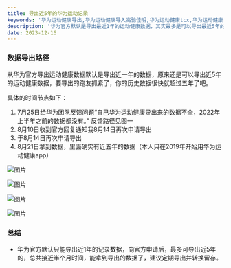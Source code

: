 ```yaml
---
title: 导出近5年的华为运动记录
keywords: '华为运动健康导出,华为运动健康导入高驰佳明,华为运动健康tcx,华为运动健康fit,华为运动健康导入华为,华为运动健康导入RQrun,华为运动健康导入数据'
description: '华为官方默认是导出最近1年的运动健康数据，其实最多是可以导出最近5年的数据的，联系官方等待回复后，再次申请导出，就可以导出最近5年的健康运动记录数据了。'
date: 2023-12-16
---
```

### 数据导出路径
从华为官方导出运动健康数据默认是导出近一年的数据，原来还是可以导出近5年的运动健康数据，要导出的跑友抓紧了，你的历史数据很快就超过五年了吧。

具体的时间节点如下：

1. 7月25日给华为团队反馈问题“自己华为运动健康导出来的数据不全，2022年上半年之前的数据都没有。” 反馈路径见图一
2. 8月10日收到官方回复通知我8月14日再次申请导出
3. 于8月14日再次申请导出
4. 8月21日拿到数据，里面确实有近五年的数据（本人只在2019年开始用华为运动健康app）

![图片](/content/huawei5/1.png)

![图片](/content/huawei5/2.png)

![图片](/content/huawei5/3.png)

![图片](/content/huawei5/4.png)

### 总结
- 华为官方默认只能导出近1年的记录数据，向官方申请后，最多可导出近5年的，总共接近半个月时间，能拿到导出的数据了，建议定期导出并转换留存。
